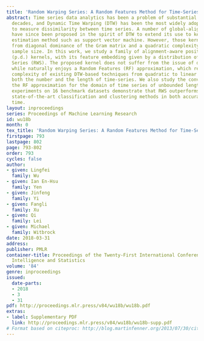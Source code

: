 ```yaml
---
title: 'Random Warping Series: A Random Features Method for Time-Series Embedding'
abstract: Time series data analytics has been a problem of substantial interests for
  decades, and Dynamic Time Warping (DTW) has been the most widely adopted technique
  to measure dissimilarity between time series. A number of global-alignment kernels
  have since been proposed in the spirit of DTW to extend its use to kernel-based
  estimation method such as support vector machine. However, those kernels suffer
  from diagonal dominance of the Gram matrix and a quadratic complexity w.r.t. the
  sample size. In this work, we study a family of alignment-aware positive definite
  (p.d.) kernels, with its feature embedding given by a distribution of Random Warping
  Series (RWS). The proposed kernel does not suffer from the issue of diagonal dominance
  while naturally enjoys a Random Features (RF) approximation, which reduces the computational
  complexity of existing DTW-based techniques from quadratic to linear in terms of
  both the number and the length of time-series. We also study the convergence of
  the RF approximation for the domain of time series of unbounded length. Our extensive
  experiments on 16 benchmark datasets demonstrate that RWS outperforms or matches
  state-of-the-art classification and clustering methods in both accuracy and computational
  time.
layout: inproceedings
series: Proceedings of Machine Learning Research
id: wu18b
month: 0
tex_title: 'Random Warping Series: A Random Features Method for Time-Series Embedding'
firstpage: 793
lastpage: 802
page: 793-802
order: 793
cycles: false
author:
- given: Lingfei
  family: Wu
- given: Ian En-Hsu
  family: Yen
- given: Jinfeng
  family: Yi
- given: Fangli
  family: Xu
- given: Qi
  family: Lei
- given: Michael
  family: Witbrock
date: 2018-03-31
address: 
publisher: PMLR
container-title: Proceedings of the Twenty-First International Conference on Artficial
  Intelligence and Statistics
volume: '84'
genre: inproceedings
issued:
  date-parts:
  - 2018
  - 3
  - 31
pdf: http://proceedings.mlr.press/v84/wu18b/wu18b.pdf
extras:
- label: Supplementary PDF
  link: http://proceedings.mlr.press/v84/wu18b/wu18b-supp.pdf
# Format based on citeproc: http://blog.martinfenner.org/2013/07/30/citeproc-yaml-for-bibliographies/
---
```


